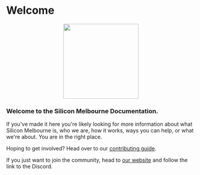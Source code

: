 # Welcome

<p align="center">
  <image src="./assets/silicon-melbourne-logo.png" width="200" />
</p>

### Welcome to the Silicon Melbourne Documentation.

If you've made it here you're likely looking for more information about what Silicon Melbourne is, who we are, how it works, ways you can help, or what we're about. You are in the right place.

Hoping to get involved? Head over to our [contributing guide](./contributing/01-getting-started.md).

If you just want to join the community, head to [our website](https://silicon.melbourne/) and follow the link to the Discord.